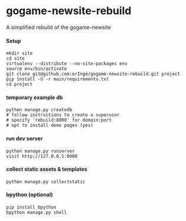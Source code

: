 gogame-newsite-rebuild
======================

A simplified rebuild of the gogame-newsite

#### Setup
    mkdir site
    cd site
    virtualenv --distribute --no-site-packages env
    source env/bin/activate
    git clone git@github.com:orInge/gogame-newsite-rebuild.git project
    pip install -U -r main/requirements.txt
    cd project

#### temporary example db
    python manage.py createdb
    # follow instructions to create a superuser
    # specify 'rebuild:8000' for domain:port
    # opt to install demo pages (yes)

#### run dev server
    python manage.py runserver
    visit http://127.0.0.1:8000


#### collect static assets & templates
    python manage.py collectstatic


#### bpython (optional)
    pip install bpython
    bpython manage.py shell
